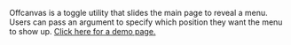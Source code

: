 Offcanvas is a toggle utility that slides the main page to reveal a menu. Users can pass an argument to specify which position they want the menu to show up. [Click here for a demo page.](offcanvas-demo)